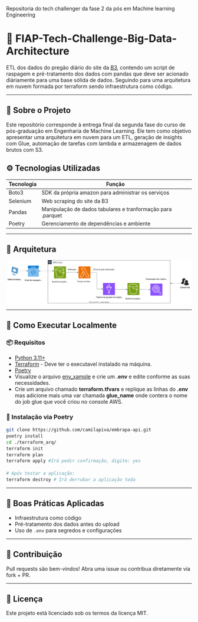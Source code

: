 Repositoria do tech challenger da fase 2 da pós em Machine learning Engineering

# 📘 FIAP-Tech-Challenge-Big-Data-Architecture

ETL dos dados do pregão diário do site da [B3](https://sistemaswebb3-listados.b3.com.br/indexPage/theorical/IBOV?language=pt-br), contendo um script de raspagem e pré-tratamento dos dados com pandas que deve ser acionado diáriamente para uma base sólida de dados. Seguindo para uma arquitetura em nuvem formada por terraform sendo infraestrutura como código.

---

## 📌 Sobre o Projeto

Este repositório corresponde à entrega final da segunda fase do curso de pós-graduação em Engenharia de Machine Learning. Ele tem como objetivo apresentar uma arquitetura em nuvem para um ETL, geração de insights com Glue, automação de tarefas com lambda e armazenagem de dados brutos com S3.

## ⚙️ Tecnologias Utilizadas

| Tecnologia     | Função                                        |
| -------------- | --------------------------------------------- |
| Boto3          | SDK da própria amazon para administrar os serviços               |
| Selenium       | Web scraping do site da B3                    |
| Pandas         | Manipulação de dados tabulares e tranformação para .parquet                |
| Poetry         | Gerenciamento de dependências e ambiente      |

---

## 📐 Arquitetura

![Arquitetura do Projeto](docs/Arquitetura_AWS.svg)

---

## 🚀 Como Executar Localmente

### 📦 Requisitos

* [Python 3.11+](https://www.python.org/downloads/)
* [Terraform](https://developer.hashicorp.com/terraform/install) - Deve ter o executavel instalado na máquina.
* [Poetry](https://python-poetry.org/docs/)
* Visualize o arquivo [env_xample](env_example.txt) e crie um **.env** e edite conforme as suas necessidades.
* Crie um arquivo chamado **terraform.tfvars** e replique as linhas do **.env** mas adicione mais uma var chamada **glue_name** onde contera o nome do job glue que você criou no console AWS.

### 📂 Instalação via Poetry

```bash
git clone https://github.com/camilapiva/embrapa-api.git
poetry install
cd ./terraform_arq/
terraform init
terraform plan
terraform apply #Irá pedir confirmação, digite: yes

# Após testar a aplicação:
terraform destroy # Irá derrubar a aplicação toda
```
---
## 📌 Boas Práticas Aplicadas

* Infraestrutura como código 
* Pré-tratamento dos dados antes do upload
* Uso de `.env` para segredos e configurações
---

## 👥 Contribuição

Pull requests são bem-vindos! Abra uma issue ou contribua diretamente via fork + PR.

---

## 📃 Licença

Este projeto está licenciado sob os termos da licença MIT.
